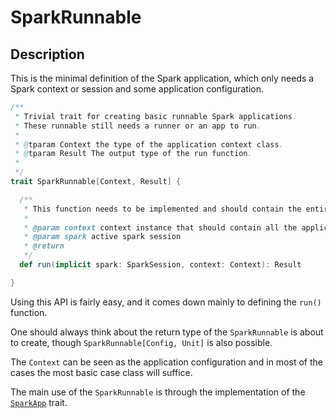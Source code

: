 # SparkRunnable


## Description

This is the minimal definition of the Spark application, which only needs a Spark context or 
session and some application configuration.

```scala
/**
 * Trivial trait for creating basic runnable Spark applications.
 * These runnable still needs a runner or an app to run.
 *
 * @tparam Context the type of the application context class.
 * @tparam Result The output type of the run function.
 *
 */
trait SparkRunnable[Context, Result] {

  /**
   * This function needs to be implemented and should contain the entire runnable logic.
   *
   * @param context context instance that should contain all the application specific configuration
   * @param spark active spark session
   * @return
   */
  def run(implicit spark: SparkSession, context: Context): Result

}
```
 
Using this API is fairly easy, and it comes down mainly to defining the `run()` function.

One should always think about the return type of the `SparkRunnable` is about to create, though
`SparkRunnable[Config, Unit]` is also possible.

The `Context` can be seen as the application configuration and in most of the cases the most basic 
case class will suffice.

The main use of the `SparkRunnable` is through the implementation of the [`SparkApp`](spark-app.md)
trait.
